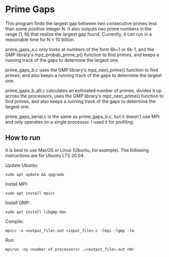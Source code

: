 <h1>Prime Gaps</h1>

This program finds the largest gap between two consecutive primes less than some positive integer N. It also outputs two prime numbers in the range [1, N] that realize the largest gap found. Currently, it can run in a reasonable time for N \< 10 billion. 

prime_gaps_a.c only looks at numbers of the form 6k+1 or 6k-1, and the GMP library's mpz_probab_prime_p() function to find primes, and keeps a running track of the gaps to determine the largest one.

prime_gaps_b.c uses the GMP library's mpz_next_prime() function to find primes, and also keeps a running track of the gaps to determine the largest one.

prime_gaps_b_alt.c calculates an estimated number of primes, divides it up across the processors, uses the GMP library's mpz_next_prime() function to find primes, and also keeps a running track of the gaps to determine the largest one.

prime_gaps_serial.c is the same as prime_gaps_b.c, but it doesn't use MPI and only operates on a single processor. I used it for profiling.

<h2>How to run</h2>
It is best to use MacOS or Linux (Ubuntu, for example). The following instructions are for Ubuntu LTS 20.04.

Update Ubuntu:

	sudo apt update && upgrade

Install MPI:

	sudo apt install mpicc

Install GMP:

	sudo apt install libgmp-dev

Compile:

	mpicc -o <output_file>.out <input_file>.c -lmpi -lgmp -lm

Run:

	mpirun -np <number of processors> ./<output_file>.out <N>


